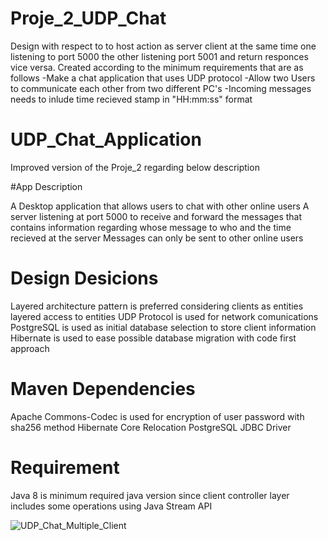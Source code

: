 # Proje_2_UDP_Chat 
Design with respect to to host action as server client at the same time one listening to port 5000 the other listening port 5001 and return responces vice versa. Created according to the minimum requirements that are as follows 
  -Make a chat application that uses UDP protocol
  -Allow two Users to communicate each other from two different PC's
  -Incoming messages needs to inlude time recieved stamp in "HH:mm:ss" format

# UDP_Chat_Application
Improved version of the Proje_2 regarding below description

#App Description

A Desktop application that allows users to chat with other online users
A server listening at port 5000 to receive and forward the messages that contains information regarding whose message to who and the time recieved at the server
Messages can only be sent to other online users

# Design Desicions
Layered architecture pattern is preferred considering clients as entities layered access to entities
UDP Protocol is used for network comunications
PostgreSQL is used as initial database selection to store client information
Hibernate is used to ease possible database migration with code first approach 

# Maven Dependencies

Apache Commons-Codec is used for encryption of user password with sha256 method
Hibernate Core Relocation
PostgreSQL JDBC Driver

# Requirement

Java 8 is minimum required java version since client controller layer includes some operations using Java Stream API

![UDP_Chat_Multiple_Client](https://user-images.githubusercontent.com/113839940/213135418-fe4d1d26-4028-4f7a-8bde-d50edc6c8984.JPG)
